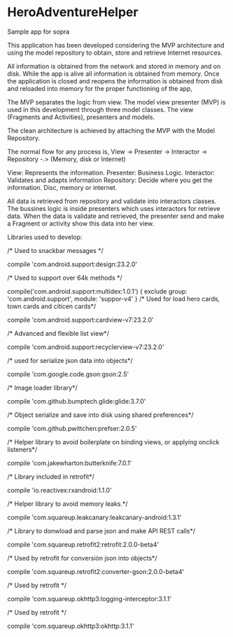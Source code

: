 # HeroAdventureHelper
Sample app for sopra

This application has been developed considering the MVP architecture and using the model repository to obtain, store and retrieve Internet resources.

All information is obtained from the network and stored in memory and on disk.
While the app is alive all information is obtained from memory. Once the application is closed and reopens the information is obtained from disk and reloaded into memory for the proper functioning of the app,

The MVP separates the logic from view. 
The model view presenter (MVP) is used in this development through three model classes. The view (Fragments and Activities), presenters and models.

The clean architecture is achieved by attaching the MVP with the Model Repository.

The normal flow for any process is, View -> Presenter -> Interactor -> Repository -.> (Memory, disk or Internet)

View: Represents the information.
Presenter: Business Logic.
Interactor: Validates and adapts information
Repository: Decide where you get the information. Disc, memory or internet.

All data is retrieved from repository and validate into interactors classes. 
The bussines logic is inside presenters which uses interactors for retrieve data.
When the data is validate and retrieved, the presenter send and make a Fragment or activity show this data into her view.

Libraries used to develop:


/* Used to snackbar messages */

compile 'com.android.support:design:23.2.0'

/* Used to support over 64k methods */

compile('com.android.support:multidex:1.0.1') {
   exclude group: 'com.android.support', module: 'suppor-v4'
}
/* Used for load hero cards, town cards and citicen cards*/

compile 'com.android.support:cardview-v7:23.2.0'

/* Advanced and flexible list view*/

compile 'com.android.support:recyclerview-v7:23.2.0'

/* used for serialize json data into objects*/

compile 'com.google.code.gson:gson:2.5'

/* Image loader library*/

compile 'com.github.bumptech.glide:glide:3.7.0'

/* Object serialize and save into disk using shared preferences*/

compile 'com.github.pwittchen:prefser:2.0.5'

/* Helper library to avoid boilerplate on binding views, or applying onclick listeners*/

compile 'com.jakewharton:butterknife:7.0.1'

/* Library included in retrofit*/

compile 'io.reactivex:rxandroid:1.1.0'

/* Helper library to avoid memory leaks.*/

compile 'com.squareup.leakcanary:leakcanary-android:1.3.1'

/* Library to donwload and parse json and make API REST calls*/

compile 'com.squareup.retrofit2:retrofit:2.0.0-beta4'

/* Used by retrofit for conversión json into objects*/

compile 'com.squareup.retrofit2:converter-gson:2.0.0-beta4'

/* Used by retrofit */

compile 'com.squareup.okhttp3:logging-interceptor:3.1.1'

/* Used by retrofit */

compile 'com.squareup.okhttp3:okhttp:3.1.1'

